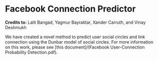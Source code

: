 # Facebook Connection Predictor
**Credits to:** Lalit Bangad, Yagmur Bayraktar, Xander Carruth, and Vinay Deshmukh

We have created a novel method to predict user social circles and link connection using the Dunbar model of social circles. For more information on this work, please see [this document]/(Facebook User-Connection Probability Detection.pdf).
